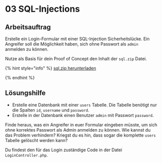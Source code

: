 # 03 SQL-Injections

## Arbeitsauftrag

Erstelle ein Login-Formular mit einer SQL-Injection Sicherheitslücke. Ein Angreifer soll die Möglichkeit haben, sich ohne Passwort als `admin` anmelden zu können.

Nutze als Basis für dein Proof of Concept den Inhalt der `sql.zip` Datei.

{% hint style="info" %}
[sql.zip herunterladen](https://github.com/IctBerufsbildungZentralschweiz/modul-307/blob/master/.source/sql.zip?raw=true)

{% endhint %}

## Lösungshilfe

* Erstelle eine Datenbank mit einer `users` Tabelle. Die Tabelle benötigt nur die Spalten `id`, `username` und `password`.
* Erstelle in der Datenbank einen Benutzer `admin` mit Passwort `password`.

Finde heraus, was ein Angreifer in euer Formular eingeben müsste, um sich ohne korrektes Passwort als Admin anmelden zu können. Wie kannst du das Problem verhindern? Kriegst du es hin, dass sogar die komplette `users` Tabelle gelöscht werden kann?

Du findest den für das Login zuständige Code in der Datei `LoginController.php`.

